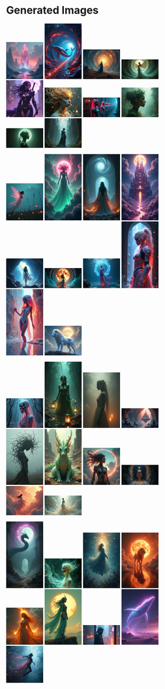# Generated Images



<img src="2025_08_07_01.png" width="100"/> <img src="2025_08_07_02.png" width="100"/> <img src="2025_08_07_03.png" width="100"/> <img src="2025_08_07_04.png" width="100"/> <img src="2025_08_07_05.png" width="100"/> <img src="2025_08_07_06.png" width="100"/> <img src="2025_08_07_07.png" width="100"/> <img src="2025_08_07_08.png" width="100"/> <img src="2025_08_07_09.png" width="100"/> <img src="2025_08_07_10.png" width="100"/>

<img src="2025_08_07_11.png" width="100"/> <img src="2025_08_07_12.png" width="100"/> <img src="2025_08_07_13.png" width="100"/> <img src="2025_08_07_14.png" width="100"/> <img src="2025_08_07_15.png" width="100"/> <img src="2025_08_07_16.png" width="100"/> <img src="2025_08_07_17.png" width="100"/> <img src="2025_08_07_18.png" width="100"/> <img src="2025_08_07_19.png" width="100"/> <img src="2025_08_07_20.png" width="100"/>

<img src="2025_08_07_21.png" width="100"/> <img src="2025_08_07_22.png" width="100"/> <img src="2025_08_07_23.png" width="100"/> <img src="2025_08_07_24.png" width="100"/> <img src="2025_08_07_25.png" width="100"/> <img src="2025_08_07_26.png" width="100"/> <img src="2025_08_07_27.png" width="100"/> <img src="2025_08_07_28.png" width="100"/> <img src="2025_08_07_29.png" width="100"/> <img src="2025_08_07_30.png" width="100"/>

<img src="2025_08_07_31.png" width="100"/> <img src="2025_08_07_32.png" width="100"/> <img src="2025_08_07_33.png" width="100"/> <img src="2025_08_07_34.png" width="100"/> <img src="2025_08_07_35.png" width="100"/> <img src="2025_08_07_36.png" width="100"/> <img src="2025_08_07_37.png" width="100"/> <img src="2025_08_07_38.png" width="100"/> <img src="2025_08_07_39.png" width="100"/>
